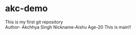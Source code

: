 # akc-demo
This is my first git repository
<br>
Author- Akchhya Singh
Nickname-Aishu
Age-20
This is main!!
